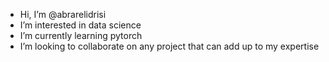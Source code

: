 - Hi, I’m @abrarelidrisi
- I’m interested in data science
- I’m currently learning pytorch
- I’m looking to collaborate on any project that can add up to my expertise


<!---
abrarelidrisi/abrarelidrisi is a ✨ special ✨ repository because its `README.md` (this file) appears on your GitHub profile.
You can click the Preview link to take a look at your changes.
--->
